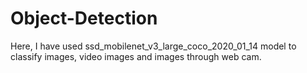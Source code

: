 # Object-Detection
Here, I have used ssd_mobilenet_v3_large_coco_2020_01_14 model to classify images, video images and images through web cam.
